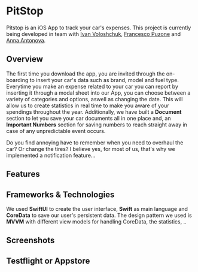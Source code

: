 # PitStop

Pitstop is an iOS App to track your car's expenses. This project is currently being developed in team with [Ivan Voloshchuk](https://github.com/IV0000), [Francesco Puzone](https://github.com/morbuen) and [Anna Antonova](https://github.com/Oneanya21).

## Overview
The first time you download the app, you are invited through the on-boarding to insert your car's data such as brand, model and fuel type.
Everytime you make an expense related to your car you can report by inserting it through a modal sheet into our App, you can choose between a variety of categories and options, aswell as changing the date. This will allow us to create statistics in real time to make you aware of your spendings throughout the year. Additionally, we have built a **Document** section to let you save your car documents all in one place and, an **Important Numbers** section for saving numbers to reach straight away in case of any unpredictable event occurs. 

Do you find annoying have to remember when you need to overhaul the car? Or change the tires? I believe yes, for most of us, that's why we implemented a notification feature...

## Features


## Frameworks & Technologies
We used **SwiftUI** to create the user interface, **Swift** as main language and **CoreData** to save our user's persistent data.
The design pattern we used is **MVVM** with different view models for handling CoreData, the statistics, ..
## Screenshots

## Testflight or Appstore
